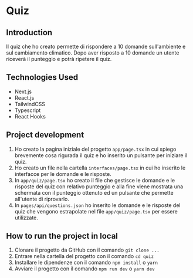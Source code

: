 # Quiz


## Introduction
Il quiz che ho creato permette di rispondere a 10 domande sull'ambiente e sul cambiamento climatico. 
Dopo aver risposto a 10 domande un utente riceverà il punteggio e potrà ripetere il quiz.

## Technologies Used
- Next.js
- React.js 
- TailwindCSS 
- Typescript
- React Hooks

## Project development
1) Ho creato la pagina iniziale del progetto `app/page.tsx` in cui spiego brevemente cosa rigurada il quiz e ho inserito un pulsante per iniziare il quiz.
2) Ho creato un file nella cartella `interfaces/page.tsx` in cui ho inserito le interfacce per le domande e le risposte.
3) In `app/quiz/page.tsx` ho creato il file che gestisce le domande e le risposte del quiz con relativo punteggio e alla fine viene mostrata una schermata con il punteggio ottenuto ed un pulsante che permette all'utente di riprovarlo.
4) In `pages/api/questions.json`  ho inserito le domande e le risposte del quiz che vengono estrapolate nel file `app/quiz/page.tsx` per essere utilizzate. 

## How to run the project in local
1) Clonare il progetto da GitHub con il comando `git clone ...`
2) Entrare nella cartella del progetto con il comando `cd quiz`
3) Installare le dipendenze con il comando `npm install` o `yarn`
4) Avviare il progetto con il comando `npm run dev` o `yarn dev`